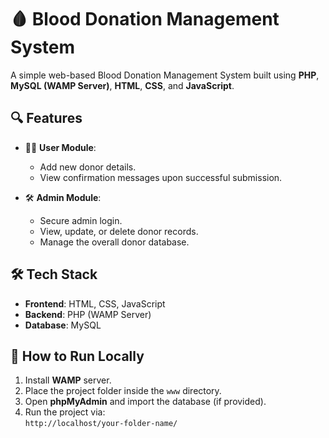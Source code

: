 # 🩸 Blood Donation Management System

A simple web-based Blood Donation Management System built using **PHP**, **MySQL (WAMP Server)**, **HTML**, **CSS**, and **JavaScript**.

## 🔍 Features

- 🧍‍♂️ **User Module**:  
  - Add new donor details.
  - View confirmation messages upon successful submission.

- 🛠️ **Admin Module**:  
  - Secure admin login.
  - View, update, or delete donor records.
  - Manage the overall donor database.

## 🛠 Tech Stack

- **Frontend**: HTML, CSS, JavaScript  
- **Backend**: PHP (WAMP Server)  
- **Database**: MySQL

## 🚀 How to Run Locally

1. Install **WAMP** server.
2. Place the project folder inside the `www` directory.
3. Open **phpMyAdmin** and import the database (if provided).
4. Run the project via:  
   `http://localhost/your-folder-name/`

